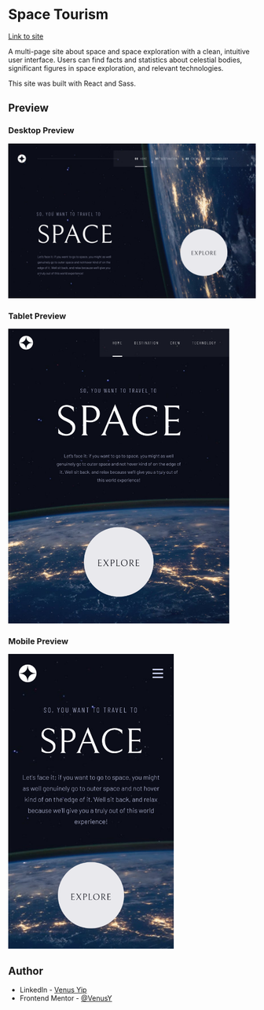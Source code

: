 # Space Tourism

[Link to site](venusy.github.io/space-tourism/)

A multi-page site about space and space exploration with a clean, intuitive 
user interface. Users can find facts and statistics about celestial bodies, 
significant figures in space exploration, and relevant technologies.

This site was built with React and Sass.

## Preview

### Desktop Preview
<img src="./assets/readme-images/desktop-preview.png" alt="Desktop preview" />

### Tablet Preview
<img height="600" src="./assets/readme-images/tablet-preview.png" alt="Tablet preview" />

### Mobile Preview
<img height="600" src="./assets/readme-images/mobile-preview.png" alt="Mobile preview" />

## Author

- LinkedIn - [Venus Yip](https://www.linkedin.com/in/venus-yip-869aa4217/)
- Frontend Mentor - [@VenusY](https://www.frontendmentor.io/profile/VenusY)
